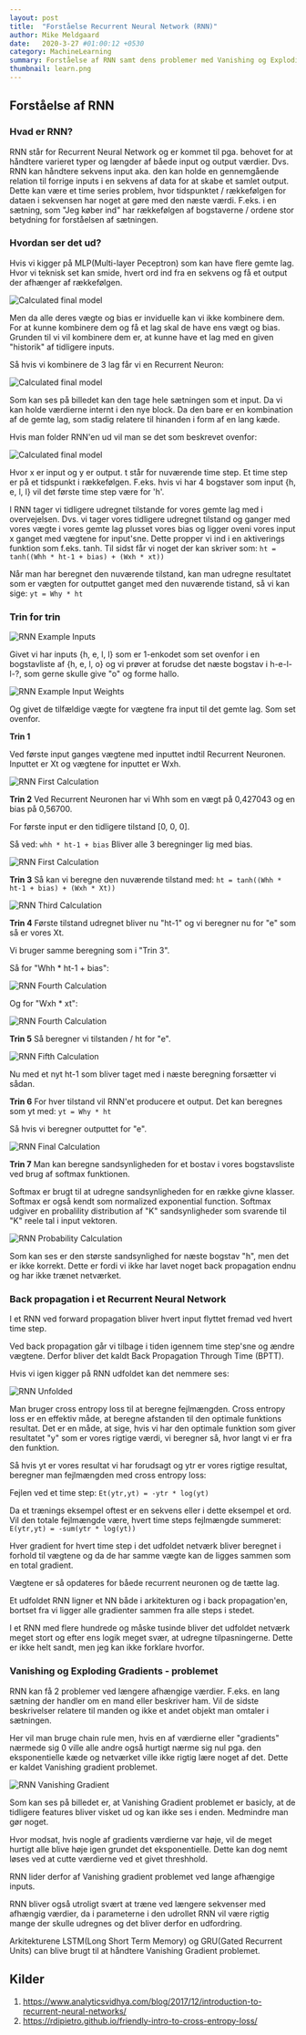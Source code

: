 ```yaml
---
layout: post
title:  "Forståelse Recurrent Neural Network (RNN)"
author: Mike Meldgaard
date:   2020-3-27 #01:00:12 +0530
category: MachineLearning
summary: Forståelse af RNN samt dens problemer med Vanishing og Exploding Gradient (27/3 - 1/4)
thumbnail: learn.png
---
```


## Forståelse af RNN

### Hvad er RNN?
RNN står for Recurrent Neural Network og er kommet til pga. behovet for at håndtere varieret typer og længder af båede input og output værdier. Dvs. RNN kan håndtere sekvens input aka. den kan holde en gennemgående relation til forrige inputs i en sekvens af data for at skabe et samlet output. Dette kan være et time series problem, hvor tidspunktet / rækkefølgen for dataen i sekvensen har noget at gøre med den næste værdi. F.eks. i en sætning, som "Jeg køber ind" har rækkefølgen af bogstaverne / ordene stor betydning for forståelsen af sætningen.

### Hvordan ser det ud?
Hvis vi kigger på MLP(Multi-layer Peceptron) som kan have flere gemte lag. Hvor vi teknisk set kan smide, hvert ord ind fra en sekvens og få et output der afhænger af rækkefølgen.

![Calculated final model](/assets/img/posts/UnderstandingRNN/rnnMLP.png)

Men da alle deres vægte og bias er inviduelle kan vi ikke kombinere dem. For at kunne kombinere dem og få et lag skal de have ens vægt og bias. Grunden til vi vil kombinere dem er, at kunne have et lag med en given "historik" af tidligere inputs.

Så hvis vi kombinere de 3 lag får vi en Recurrent Neuron:

![Calculated final model](/assets/img/posts/UnderstandingRNN/rnnNeuron.png)

Som kan ses på billedet kan den tage hele sætningen som et input. Da vi kan holde værdierne internt i den nye block. Da den bare er en kombination af de gemte lag, som stadig relatere til hinanden i form af en lang kæde.

Hvis man folder RNN'en ud vil man se det som beskrevet ovenfor:

![Calculated final model](/assets/img/posts/UnderstandingRNN/rnnUnfolded.png)

Hvor x er input og y er output. t står for nuværende time step. Et time step er på et tidspunkt i rækkefølgen. F.eks. hvis vi har 4 bogstaver som input {h, e, l, l} vil det første time step være for 'h'.

I RNN tager vi tidligere udregnet tilstande for vores gemte lag med i overvejelsen. Dvs. vi tager vores tidligere udregnet tilstand og ganger med vores vægte i vores gemte lag plusset vores bias og ligger oveni vores input x ganget med vægtene for input'sne. Dette propper vi ind i en aktiverings funktion som f.eks. tanh. Til sidst får vi noget der kan skriver som:
`ht = tanh((Whh * ht-1 + bias) + (Wxh * xt))`

Når man har beregnet den nuværende tilstand, kan man udregne resultatet som er vægten for outputtet ganget med den nuværende tistand, så vi kan sige:
`yt = Why * ht`

### Trin for trin

![RNN Example Inputs](/assets/img/posts/UnderstandingRNN/rnnExInputs.png)

Givet vi har inputs {h, e, l, l} som er 1-enkodet som set ovenfor i en bogstavliste af {h, e, l, o} og vi prøver at forudse det næste bogstav i h-e-l-l-?, som gerne skulle give "o" og forme hallo.

![RNN Example Input Weights](/assets/img/posts/UnderstandingRNN/rnnWxh.png)

Og givet de tilfældige vægte for vægtene fra input til det gemte lag. Som set ovenfor.

**Trin 1**

Ved første input ganges vægtene med inputtet indtil Recurrent Neuronen. Inputtet er Xt og vægtene for inputtet er Wxh.

![RNN First Calculation](/assets/img/posts/UnderstandingRNN/rnnFirstState.png)

**Trin 2**
Ved Recurrent Neuronen har vi Whh som en vægt på 0,427043 og en bias på 0,56700.

For første input er den tidligere tilstand [0, 0, 0].

Så ved:
`whh * ht-1 + bias`
Bliver alle 3 beregninger lig med bias.

![RNN First Calculation](/assets/img/posts/UnderstandingRNN/rnnSecondState.png)

**Trin 3**
Så kan vi beregne den nuværende tilstand med:
`ht = tanh((Whh * ht-1 + bias) + (Wxh * Xt))`

![RNN Third Calculation](/assets/img/posts/UnderstandingRNN/rnnThirdState.png)

**Trin 4**
Første tilstand udregnet bliver nu "ht-1" og vi beregner nu for "e" som så er vores Xt.

Vi bruger samme beregning som i "Trin 3".

Så for "Whh * ht-1 + bias":

![RNN Fourth Calculation](/assets/img/posts/UnderstandingRNN/rnnFourthState.png)

Og for "Wxh * xt":

![RNN Fourth Calculation](/assets/img/posts/UnderstandingRNN/rnnFourthInput.png)

**Trin 5**
Så beregner vi tilstanden / ht for "e".

![RNN Fifth Calculation](/assets/img/posts/UnderstandingRNN/rnnFithState.png)

Nu med et nyt ht-1 som bliver taget med i næste beregning forsætter vi sådan.

**Trin 6**
For hver tilstand vil RNN'et producere et output. Det kan beregnes som yt med:
`yt = Why * ht`

Så hvis vi beregner outputtet for "e".

![RNN Final Calculation](/assets/img/posts/UnderstandingRNN/rnnFinalState.png)

**Trin 7**
Man kan beregne sandsynligheden for et bostav i vores bogstavsliste ved brug af softmax funktionen.

Softmax er brugt til at udregne sandsynligheden for en række givne klasser. Softmax er også kendt som normalized exponential function.
Softmax udgiver en probalility distribution af "K" sandsynligheder som svarende til "K" reele tal i input vektoren.

![RNN Probability Calculation](/assets/img/posts/UnderstandingRNN/rnnSoftmax.jpg)

Som kan ses er den største sandsynlighed for næste bogstav "h", men det er ikke korrekt. Dette er fordi vi ikke har lavet noget back propagation endnu og har ikke trænet netværket.

### Back propagation i et Recurrent Neural Network

I et RNN ved forward propagation bliver hvert input flyttet fremad ved hvert time step.

Ved back propagation går vi tilbage i tiden igennem time step'sne og ændre vægtene. Derfor bliver det kaldt Back Propagation Through Time (BPTT).

Hvis vi igen kigger på RNN udfoldet kan det nemmere ses:

![RNN Unfolded](/assets/img/posts/UnderstandingRNN/rnnUnfolded.png)

Man bruger cross entropy loss til at beregne fejlmængden. Cross entropy loss er en effektiv måde, at beregne afstanden til den optimale funktions resultat. Det er en måde, at sige, hvis vi har den optimale funktion som giver resultatet "y" som er vores rigtige værdi, vi beregner så, hvor langt vi er fra den funktion.

Så hvis yt er vores resultat vi har forudsagt og ytr er vores rigtige resultat, beregner man fejlmængden med cross entropy loss:

Fejlen ved et time step:
`Et(ytr,yt) = -ytr * log(yt)`

Da et trænings eksempel oftest er en sekvens eller i dette eksempel et ord. Vil den totale fejlmængde være, hvert time steps fejlmængde summeret:
`E(ytr,yt) = -sum(ytr * log(yt))`

Hver gradient for hvert time step i det udfoldet netværk bliver beregnet i forhold til vægtene og da de har samme vægte kan de ligges sammen som en total gradient.

Vægtene er så opdateres for båede recurrent neuronen og de tætte lag.

Et udfoldet RNN ligner et NN både i arkitekturen og i back propagation'en, bortset fra vi ligger alle gradienter sammen fra alle steps i stedet.

I et RNN med flere hundrede og måske tusinde bliver det udfoldet netværk meget stort og efter ens logik meget svær, at udregne tilpasningerne. Dette er ikke helt sandt, men jeg kan ikke forklare hvorfor.

### Vanishing og Exploding Gradients - problemet

RNN kan få 2 problemer ved længere afhængige værdier. F.eks. en lang sætning der handler om en mand eller beskriver ham. Vil de sidste beskrivelser relatere til manden og ikke et andet objekt man omtaler i sætningen. 

Her vil man bruge chain rule men, hvis en af værdierne eller "gradients" nærmede sig 0 ville alle andre også hurtigt nærme sig nul pga. den eksponentielle kæde og netværket ville ikke rigtig lære noget af det. Dette er kaldet Vanishing gradient problemet.

![RNN Vanishing Gradient](/assets/img/posts/UnderstandingRNN/grad_vanishing.jpg)

Som kan ses på billedet er, at Vanishing Gradient problemet er basicly, at de tidligere features bliver visket ud og kan ikke ses i enden. Medmindre man gør noget.

Hvor modsat, hvis nogle af gradients værdierne var høje, vil de meget hurtigt alle blive høje igen grundet det eksponentielle. Dette kan dog nemt løses ved at cutte værdierne ved et givet threshhold.

RNN lider derfor af Vanishing gradient problemet ved lange afhængige inputs.

RNN bliver også utroligt svært at træne ved længere sekvenser med afhængig værdier, da i parameterne i den udrollet RNN vil være rigtig mange der skulle udregnes og det bliver derfor en udfordring.

Arkitekturene LSTM(Long Short Term Memory) og GRU(Gated Recurrent Units) can blive brugt til at håndtere Vanishing Gradient problemet.

## Kilder
1. <https://www.analyticsvidhya.com/blog/2017/12/introduction-to-recurrent-neural-networks/>
2. <https://rdipietro.github.io/friendly-intro-to-cross-entropy-loss/>